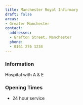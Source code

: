 ```yaml
---
title: Manchester Royal Infirmary
draft: false
areas:
- Greater Manchester
contact:
  addresses:
  - Grafton Street, Manchester
  phone:
  - 0161 276 1234
---
```


### Information
Hospital with A & E

### Opening Times
* 24 hour service

